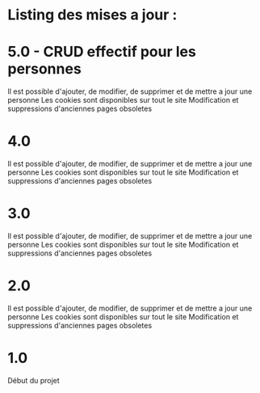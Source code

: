 # Listing des mises a jour : 

# 5.0 - CRUD effectif pour les personnes
Il est possible d'ajouter, de modifier, de supprimer et de mettre a jour une personne
Les cookies sont disponibles sur tout le site
Modification et suppressions d'anciennes pages obsoletes

# 4.0
Il est possible d'ajouter, de modifier, de supprimer et de mettre a jour une personne
Les cookies sont disponibles sur tout le site
Modification et suppressions d'anciennes pages obsoletes

# 3.0
Il est possible d'ajouter, de modifier, de supprimer et de mettre a jour une personne
Les cookies sont disponibles sur tout le site
Modification et suppressions d'anciennes pages obsoletes

# 2.0
Il est possible d'ajouter, de modifier, de supprimer et de mettre a jour une personne
Les cookies sont disponibles sur tout le site
Modification et suppressions d'anciennes pages obsoletes

# 1.0
Début du projet
